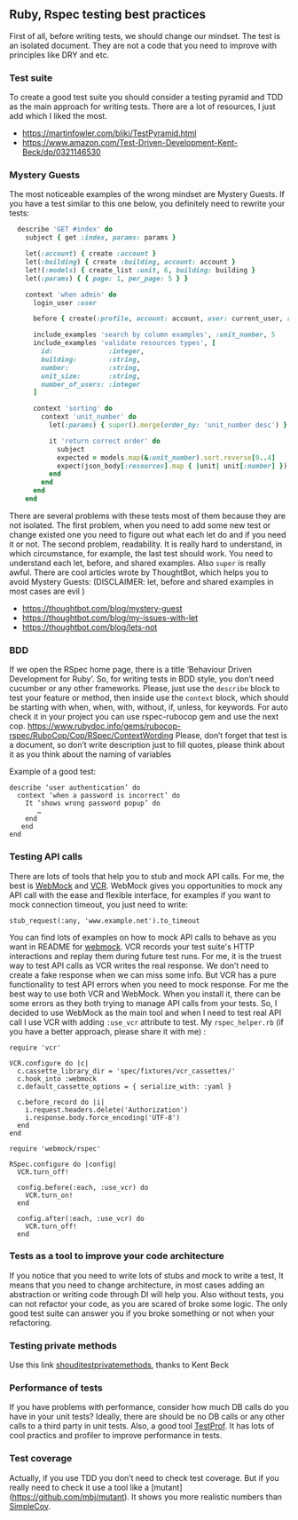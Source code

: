 ## Ruby, Rspec testing best practices
First of all, before writing tests, we should change our mindset. The test is an isolated document. They are not a code that you need to improve with principles like DRY and etc.

### Test suite
To create a good test suite you should consider a testing pyramid and TDD as the main approach for writing tests. There are a lot of resources, I just add which I liked the most.  
- https://martinfowler.com/bliki/TestPyramid.html
 - https://www.amazon.com/Test-Driven-Development-Kent-Beck/dp/0321146530

### Mystery Guests
The most noticeable examples of the wrong mindset are Mystery Guests.
If you have a test similar to this one below, you definitely need to rewrite your tests:
```ruby
  describe 'GET #index' do
    subject { get :index, params: params }

    let(:account) { create :account }
    let(:building) { create :building, account: account }
    let!(:models) { create_list :unit, 6, building: building }
    let(:params) { { page: 1, per_page: 5 } }

    context 'when admin' do
      login_user :user

      before { create(:profile, account: account, user: current_user, role: :admin) }

      include_examples 'search by column examples', :unit_number, 5
      include_examples 'validate resources types', [
        id:              :integer,
        building:        :string,
        number:          :string,
        unit_size:       :string,
        number_of_users: :integer
      ]

      context 'sorting' do
        context 'unit_number' do
          let(:params) { super().merge(order_by: 'unit_number desc') }

          it 'return correct order' do
            subject
            expected = models.map(&:unit_number).sort.reverse[0..4]
            expect(json_body[:resources].map { |unit| unit[:number] }).to eq expected
          end
        end
      end
    end
```
 There are several problems with these tests most of them because they are not isolated.
The first problem, when you need to add some new test or change existed one you need to figure out what each let do and if you need it or not. 
The second problem, readability. It is really hard to understand, in which circumstance, for example, the last test should work. You need to understand each let, before, and shared examples. Also `super` is really awful.
There are cool articles wrote by ThoughtBot, which helps you to avoid Mystery Guests:
(DISCLAIMER: let, before and shared examples in most cases are evil )
 - https://thoughtbot.com/blog/mystery-guest
 - https://thoughtbot.com/blog/my-issues-with-let
 - https://thoughtbot.com/blog/lets-not

### BDD

If we open the RSpec home page, there is a title ‘Behaviour Driven Development for Ruby’. So, for writing tests in BDD style, you don’t need cucumber or any other frameworks. Please, just use the `describe` block to test your feature or method, then inside use the `context` block, which should be starting with when, when, with, without, if, unless, for keywords. For auto check it in your project you can use rspec-rubocop gem and use the next cop. https://www.rubydoc.info/gems/rubocop-rspec/RuboCop/Cop/RSpec/ContextWording 
Please, don’t forget that test is a document, so don’t write description just to fill quotes, please think about it as you think about the naming of variables
 
Example of a good test: 

```
describe ‘user authentication’ do
  context ‘when a password is incorrect’ do 
    It ‘shows wrong password popup’ do 
       …
    end
   end
end
```
 
### Testing API calls

There are lots of tools that help you to stub and mock API calls. For me, the best is [WebMock](http://github.com/bblimke/webmock) and [VCR](https://github.com/vcr/vcr). 
WebMock gives you opportunities to mock any API call with the ease and flexible interface, for examples if you want to mock connection timeout, you just need to write:
```
stub_request(:any, 'www.example.net').to_timeout
```
You can find lots of examples on how to mock API calls to behave as you want in README for [webmock](http://github.com/bblimke/webmock).
VCR records your test suite's HTTP interactions and replay them during future test runs. For me, it is the truest way to test API calls as VCR writes the real response. We don’t need to create a fake response when we can miss some info. But VCR has a pure functionality to test API errors when you need to mock response.
For me the best way to use both VCR and WebMock. When you install it, there can be some errors as they both trying to manage API calls from your tests.
So, I decided to use WebMock as the main tool and when I need to test real API call I use VCR with adding `:use_vcr` attribute to test.
My `rspec_helper.rb` (if you have a better approach, please share it with me) : 
```
require 'vcr'

VCR.configure do |c|
  c.cassette_library_dir = 'spec/fixtures/vcr_cassettes/'
  c.hook_into :webmock
  c.default_cassette_options = { serialize_with: :yaml }

  c.before_record do |i|
    i.request.headers.delete('Authorization')
    i.response.body.force_encoding('UTF-8')
  end
end

require 'webmock/rspec'

RSpec.configure do |config|
  VCR.turn_off!

  config.before(:each, :use_vcr) do
    VCR.turn_on!
  end

  config.after(:each, :use_vcr) do
    VCR.turn_off!
  end

```

### Tests as a tool to improve your code architecture
If you notice that you need to write lots of stubs and mock to write a test, It means that you need to change architecture, in most cases adding an abstraction or writing code through DI will help you.
Also without tests, you can not refactor your code, as you are scared of broke some logic. The only good test suite can answer you if you broke something or not when your refactoring.

### Testing private methods
Use this link [shouditestprivatemethods](http://shoulditestprivatemethods.com/), thanks to Kent Beck

### Performance of tests
If you have problems with performance, consider how much DB calls do you have in your unit tests? Ideally, there are should be no DB calls or any other calls to a third party in unit tests.
Also, a good tool [TestProf](https://test-prof.evilmartians.io/#/). It has lots of cool practics and profiler to improve performance in tests.

### Test coverage 
Actually, if you use TDD you don’t need to check test coverage. But if you really need to check it use a tool like a [mutant] (https://github.com/mbj/mutant). It shows you more realistic numbers than [SimpleCov](https://github.com/colszowka/simplecov).
